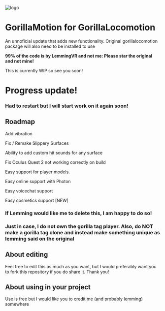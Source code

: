 ![logo](https://github.com/TheScruffyKat/GorillaMotion/blob/main/gorillaMotion.png?raw=true)

# GorillaMotion for GorillaLocomotion
An unnoficial update that adds new functionality. Original gorillalocomotion package will also need to be installed to use

**99% of the code is by LemmingVR and not me: Please star the original and not mine!**

This is currently WIP so see you soon!

# Progress update!
### Had to restart but I will start work on it again soon!

## Roadmap

Add vibration

Fix / Remake Slippery Surfaces

Ability to add custom hit sounds for any surface

Fix Oculus Quest 2 not working correctly on build

Easy support for player models.

Easy online support with Photon

Easy voicechat support

Easy cosmetics support [NEW]



### **If Lemming would like me to delete this, I am happy to do so!**
### Just in case, I do not own the gorilla tag player. Also, do NOT make a gorilla tag clone and instead make something unique as lemming said on the original

## About editing
Feel free to edit this as much as you want, but I would preferably want you to fork this repository if you do share it. Thank you!

## About using in your project
Use is free but I would like you to credit me (and probably lemming) somewhere
